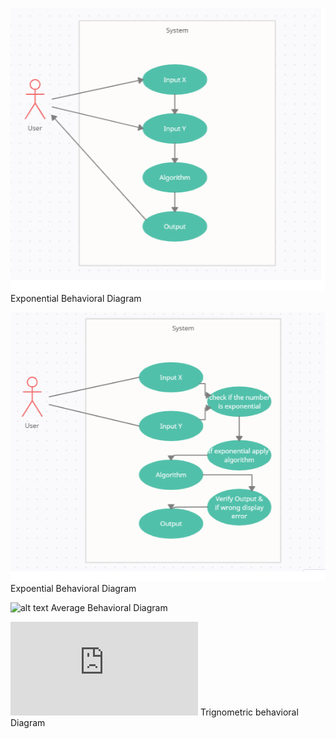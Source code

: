 
![alt text](https://github.com/99003512/SDLC_Calculator/blob/main/Architecture/Behavioural%20Diagrams/Exponential%20low%20level.png)
Exponential Behavioral Diagram

![alt text](https://github.com/99003512/SDLC_Calculator/blob/main/Architecture/Behavioural%20Diagrams/Exponential%20highlevel.png)
Expoential Behavioral Diagram

![alt text](https://github.com/99003512/SDLC_Calculator/blob/main/Architecture/Behavioural%20Diagrams/Average_Behavioral.jpg)
Average Behavioral Diagram

![alt text](https://github.com/99003512/SDLC_Calculator/blob/main/Architecture/Behavioural%20Diagrams/Behavioural%20diagram-Trignometry.odt)
Trignometric behavioral Diagram
